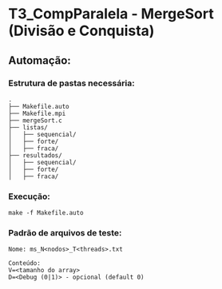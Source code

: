 # T3_CompParalela - MergeSort (Divisão e Conquista)

## Automação:

### Estrutura de pastas necessária:
```
.
├── Makefile.auto
├── Makefile.mpi
├── mergeSort.c
├── listas/
│   ├── sequencial/
│   ├── forte/
│   ├── fraca/
├── resultados/
│   ├── sequencial/
│   ├── forte/
│   ├── fraca/ 

```
### Execução:
```
make -f Makefile.auto
```

### Padrão de arquivos de teste:
```
Nome: ms_N<nodos>_T<threads>.txt

Conteúdo:
V=<tamanho do array>
D=<Debug (0|1)> - opcional (default 0)
```
